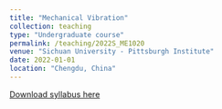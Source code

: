 ```yaml
---
title: "Mechanical Vibration"
collection: teaching
type: "Undergraduate course"
permalink: /teaching/2022S_ME1020
venue: "Sichuan University - Pittsburgh Institute"
date: 2022-01-01
location: "Chengdu, China"
---
```

[Download syllabus here](http://Liuchao-JIN.github.io/files/2022S_ME1020.pdf)
